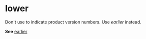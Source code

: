 # lower

Don't use to indicate product version numbers. Use *earlier* instead.

**See** [earlier](~/a-z-word-list-term-collections/e/earlier.md)

